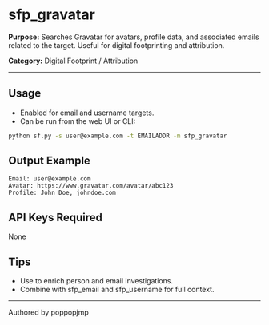 # sfp_gravatar

**Purpose:**
Searches Gravatar for avatars, profile data, and associated emails related to the target. Useful for digital footprinting and attribution.

**Category:** Digital Footprint / Attribution

---

## Usage

- Enabled for email and username targets.
- Can be run from the web UI or CLI:

```sh
python sf.py -s user@example.com -t EMAILADDR -m sfp_gravatar
```

## Output Example

```pre
Email: user@example.com
Avatar: https://www.gravatar.com/avatar/abc123
Profile: John Doe, johndoe.com
```

## API Keys Required

None

## Tips

- Use to enrich person and email investigations.
- Combine with sfp_email and sfp_username for full context.

---

Authored by poppopjmp
